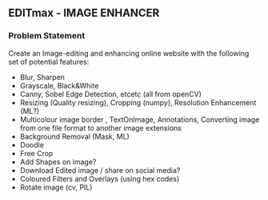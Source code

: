 ## EDITmax - IMAGE ENHANCER

### Problem Statement

Create an Image-editing and enhancing online website with the following set of potential features:
- Blur, Sharpen
- Grayscale, Black&White
- Canny, Sobel Edge Detection, etcetc (all from openCV)
- Resizing (Quality resizing), Cropping (numpy), Resolution Enhancement (ML?)
- Multicolour image border , TextOnImage, Annotations, Converting image from one file format to another image extensions
- Background Removal (Mask, ML) 
- Doodle
- Free Crop
- Add Shapes on image?
- Download Edited image / share on social media?
- Coloured Filters and Overlays (using hex codes)
- Rotate image (cv, PIL)

